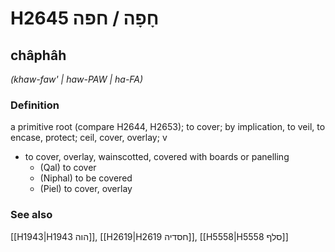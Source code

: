 # H2645 חָפָה / חפה

## châphâh

_(khaw-faw' | haw-PAW | ha-FA)_

### Definition

a primitive root (compare H2644, H2653); to cover; by implication, to veil, to encase, protect; ceil, cover, overlay; v

- to cover, overlay, wainscotted, covered with boards or panelling
  - (Qal) to cover
  - (Niphal) to be covered
  - (Piel) to cover, overlay

### See also

[[H1943|H1943 הוה]], [[H2619|H2619 חסדיה]], [[H5558|H5558 סלף]]
